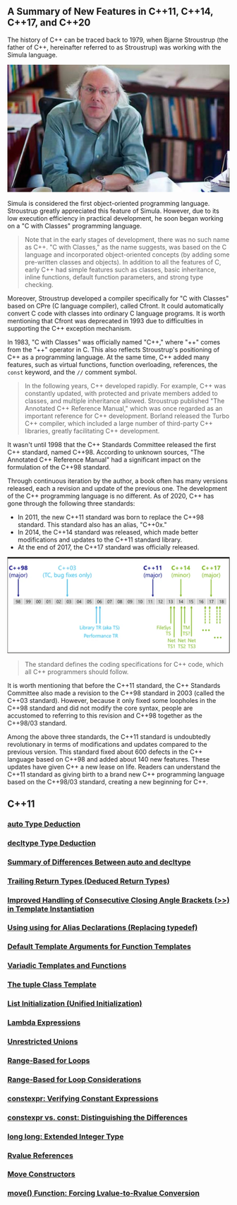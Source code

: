 ## A Summary of New Features in C++11, C++14, C++17, and C++20

The history of C++ can be traced back to 1979, when Bjarne Stroustrup (the father of C++, hereinafter referred to as Stroustrup) was working with the Simula language.

![alt text](image.png)

Simula is considered the first object-oriented programming language. Stroustrup greatly appreciated this feature of Simula. However, due to its low execution efficiency in practical development, he soon began working on a "C with Classes" programming language.

> Note that in the early stages of development, there was no such name as C++. "C with Classes," as the name suggests, was based on the C language and incorporated object-oriented concepts (by adding some pre-written classes and objects). In addition to all the features of C, early C++ had simple features such as classes, basic inheritance, inline functions, default function parameters, and strong type checking.

Moreover, Stroustrup developed a compiler specifically for "C with Classes" based on CPre (C language compiler), called Cfront. It could automatically convert C code with classes into ordinary C language programs. It is worth mentioning that Cfront was deprecated in 1993 due to difficulties in supporting the C++ exception mechanism.

In 1983, "C with Classes" was officially named "C++," where "++" comes from the "++" operator in C. This also reflects Stroustrup's positioning of C++ as a programming language. At the same time, C++ added many features, such as virtual functions, function overloading, references, the `const` keyword, and the `//` comment symbol.

> In the following years, C++ developed rapidly. For example, C++ was constantly updated, with protected and private members added to classes, and multiple inheritance allowed. Stroustrup published "The Annotated C++ Reference Manual," which was once regarded as an important reference for C++ development. Borland released the Turbo C++ compiler, which included a large number of third-party C++ libraries, greatly facilitating C++ development.

It wasn't until 1998 that the C++ Standards Committee released the first C++ standard, named C++98. According to unknown sources, "The Annotated C++ Reference Manual" had a significant impact on the formulation of the C++98 standard.

Through continuous iteration by the author, a book often has many versions released, each a revision and update of the previous one. The development of the C++ programming language is no different. As of 2020, C++ has gone through the following three standards:

- In 2011, the new C++11 standard was born to replace the C++98 standard. This standard also has an alias, "C++0x."
- In 2014, the C++14 standard was released, which made better modifications and updates to the C++11 standard library.
- At the end of 2017, the C++17 standard was officially released.

![alt text](image-1.png)

> The standard defines the coding specifications for C++ code, which all C++ programmers should follow.

It is worth mentioning that before the C++11 standard, the C++ Standards Committee also made a revision to the C++98 standard in 2003 (called the C++03 standard). However, because it only fixed some loopholes in the C++98 standard and did not modify the core syntax, people are accustomed to referring to this revision and C++98 together as the C++98/03 standard.

Among the above three standards, the C++11 standard is undoubtedly revolutionary in terms of modifications and updates compared to the previous version. This standard fixed about 600 defects in the C++ language based on C++98 and added about 140 new features. These updates have given C++ a new lease on life. Readers can understand the C++11 standard as giving birth to a brand new C++ programming language based on the C++98/03 standard, creating a new beginning for C++.

## C++11

### [auto Type Deduction](C++11/autoTypeDeduction.md)

### [decltype Type Deduction](C++11/decltypeTypeDeduction.md)

### [Summary of Differences Between auto and decltype](C++11/autoORdecltype.md)

### [Trailing Return Types (Deduced Return Types)](C++11/TrailingReturnType.md)

### [Improved Handling of Consecutive Closing Angle Brackets (>>) in Template Instantiation](C++11/ConsecutiveAngleBrackets.md)

### [Using using for Alias Declarations (Replacing typedef)](C++11/using.md)

### [Default Template Arguments for Function Templates](C++11/DefaultTemplate.md)

### [Variadic Templates and Functions](C++11/Variadic.md)

### [The tuple Class Template](C++11/tuple.md)

### [List Initialization (Unified Initialization)](C++11/ListInitialization.md)

### [Lambda Expressions](C++11/LambdaExpressions.md)

### [Unrestricted Unions](C++11/UnrestrictedUnions.md)

### [Range-Based for Loops](C++11/forLoop.md)

### [Range-Based for Loop Considerations](C++11/forLoopCautions.md)

### [constexpr: Verifying Constant Expressions](C++11/constexpr.md)

### [constexpr vs. const: Distinguishing the Differences](C++11/constexprVsconst.md)

### [long long: Extended Integer Type](C++11/longlong.md)

### [Rvalue References](C++11/RvalueReferences.md)

### [Move Constructors](C++11/MoveConstructors.md)

### [move() Function: Forcing Lvalue-to-Rvalue Conversion](C++11/move().md)